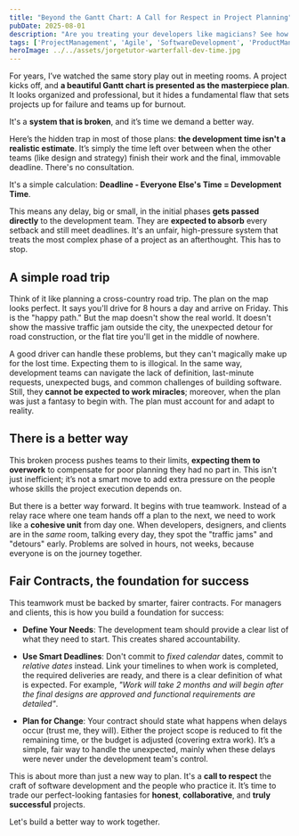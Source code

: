 ```yaml
---
title: "Beyond the Gantt Chart: A Call for Respect in Project Planning"
pubDate: 2025-08-01
description: "Are you treating your developers like magicians? See how dev time is miscalculated in Gantt charts and why this flawed approach leads projects to failure."
tags: ['ProjectManagement', 'Agile', 'SoftwareDevelopment', 'ProductManagement', 'Waterfall', 'Overwork', 'planning']
heroImage: ../../assets/jorgetutor-warterfall-dev-time.jpg
---
```


For years, I’ve watched the same story play out in meeting rooms. A project kicks off, and **a beautiful Gantt chart is presented as the masterpiece plan**. It looks organized and professional, but it hides a fundamental flaw that sets projects up for failure and teams up for burnout. 

It's a **system that is broken**, and it’s time we demand a better way.

Here’s the hidden trap in most of those plans: **the development time isn't a realistic estimate**. It’s simply the time left over between when the other teams (like design and strategy) finish their work and the final, immovable deadline. There's no consultation. 

It's a simple calculation: **Deadline - Everyone Else's Time = Development Time**.

This means any delay, big or small, in the initial phases **gets passed directly** to the development team. They are **expected to absorb** every setback and still meet deadlines. It's an unfair, high-pressure system that treats the most complex phase of a project as an afterthought. This has to stop.

## A simple road trip

Think of it like planning a cross-country road trip. The plan on the map looks perfect. It says you'll drive for 8 hours a day and arrive on Friday. This is the "happy path." But the map doesn't show the real world. It doesn't show the massive traffic jam outside the city, the unexpected detour for road construction, or the flat tire you'll get in the middle of nowhere.

A good driver can handle these problems, but they can't magically make up for the lost time. Expecting them to is illogical. In the same way, development teams can navigate the lack of definition, last-minute requests, unexpected bugs, and common challenges of building software. Still, they **cannot be expected to work miracles**; moreover, when the plan was just a fantasy to begin with. The plan must account for and adapt to reality.

## There is a better way

This broken process pushes teams to their limits, **expecting them to overwork** to compensate for poor planning they had no part in. This isn't just inefficient; it’s not a smart move to add extra pressure on the people whose skills the project execution depends on.

But there is a better way forward. It begins with true teamwork. Instead of a relay race where one team hands off a plan to the next, we need to work like a **cohesive unit** from day one. When developers, designers, and clients are in the *same* room, talking every day, they spot the "traffic jams" and "detours" early. Problems are solved in hours, not weeks, because everyone is on the journey together.

## Fair Contracts, the foundation for success

This teamwork must be backed by smarter, fairer contracts. For managers and clients, this is how you build a foundation for success:

- **Define Your Needs**: The development team should provide a clear list of what they need to start. This creates shared accountability.

- **Use Smart Deadlines**: Don't commit to *fixed calendar* dates, commit to *relative dates* instead. Link your timelines to when work is completed, the required deliveries are ready, and there is a clear definition of what is expected. For example, *"Work will take 2 months and will begin after the final designs are approved and functional requirements are detailed"*.

- **Plan for Change**: Your contract should state what happens when delays occur (trust me, they will). Either the project scope is reduced to fit the remaining time, or the budget is adjusted (covering extra work). It’s a simple, fair way to handle the unexpected, mainly when these delays were never under the development team's control.

This is about more than just a new way to plan. It's a **call to respect** the craft of software development and the people who practice it. It’s time to trade our perfect-looking fantasies for **honest**, **collaborative**, and **truly successful** projects. 

Let's build a better way to work together.